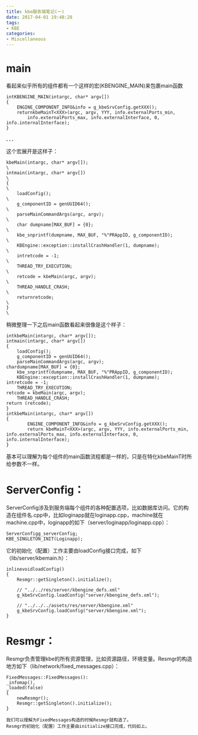 ```yaml
---
title: kbe服务端笔记(一)
date: 2017-04-01 19:48:28
tags:
- KBE
categories:
- Miscellaneous
---
```


# **main**
看起来似乎所有的组件都有一个这样的宏(KBENGINE_MAIN)来包裹main函数
```
intKBENGINE_MAIN(intargc, char* argv[])
{
	ENGINE_COMPONENT_INFO&info = g_kbeSrvConfig.getXXX();
	returnkbeMainT<XXX>(argc, argv, YYY, info.externalPorts_min, 
		info.externalPorts_max, info.externalInterface, 0, info.internalInterface);
}
```

**. . .**<!-- more -->

这个宏展开是这样子：
```
kbeMain(intargc, char* argv[]);																						\
intmain(intargc, char* argv[])																						\
{																														\
	loadConfig();																										\
	g_componentID = genUUID64();																						\
	parseMainCommandArgs(argc, argv);																					\
	char dumpname[MAX_BUF] = {0};																						\
	kbe_snprintf(dumpname, MAX_BUF, "%"PRAppID, g_componentID);															\
	KBEngine::exception::installCrashHandler(1, dumpname);																\
	intretcode = -1;																									\
	THREAD_TRY_EXECUTION;																								\
	retcode = kbeMain(argc, argv);																						\
	THREAD_HANDLE_CRASH;																								\
	returnretcode;																										\
}																														\
```
稍微整理一下之后main函数看起来很像是这个样子：
```
intkbeMain(intargc, char* argv[]);
intmain(intargc, char* argv[])
{
    loadConfig();
    g_componentID = genUUID64();
    parseMainCommandArgs(argc, argv);
chardumpname[MAX_BUF] = {0};
    kbe_snprintf(dumpname, MAX_BUF, "%"PRAppID, g_componentID);
    KBEngine::exception::installCrashHandler(1, dumpname);
intretcode = -1;
    THREAD_TRY_EXECUTION;
retcode = kbeMain(argc, argv);
    THREAD_HANDLE_CRASH;
return (retcode);
}
intkbeMain(intargc, char* argv[])
{
		ENGINE_COMPONENT_INFO&info = g_kbeSrvConfig.getXXX();
		return kbeMainT<XXX>(argc, argv, YYY, info.externalPorts_min, info.externalPorts_max, info.externalInterface, 0, info.internalInterface);
}
```
基本可以理解为每个组件的main函数流程都是一样的，只是在特化kbeMainT时所给参数不一样。



# **ServerConfig：**
ServerConfig涉及到服务端每个组件的各种配置选项，比如数据库访问。它的构造在组件名.cpp中，比如loginapp就在loginapp.cpp，machine就在machine.cpp中，loginapp的如下（server/loginapp/loginapp.cpp）：
```
ServerConfigg_serverConfig;
KBE_SINGLETON_INIT(Loginapp);
```
它的初始化（配置）工作主要由loadConfig接口完成，如下（lib/server/kbemain.h）：
```
inlinevoidloadConfig()
{
	Resmgr::getSingleton().initialize();

	// "../../res/server/kbengine_defs.xml"
	g_kbeSrvConfig.loadConfig("server/kbengine_defs.xml");

	// "../../../assets/res/server/kbengine.xml"
	g_kbeSrvConfig.loadConfig("server/kbengine.xml");
}
```



# **Resmgr：**
Resmgr负责管理kbe的所有资源管理，比如资源路径，环境变量。Resmgr的构造地方如下（lib/network/fixed_messages.cpp）：
```
FixedMessages::FixedMessages():
_infomap(),
_loaded(false)
{
	newResmgr();
	Resmgr::getSingleton().initialize();
}
```
	我们可以理解为FixedMessages构造的时候Resmgr就构造了。
	Resmgr的初始化（配置）工作主要由initialize接口完成，代码如上。